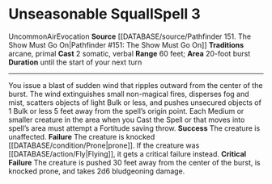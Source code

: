 ﻿---
actions: '[two-actions]'
area: 20-foot burst
bloodline: null
component:
- Somatic
- Verbal
cost: null
deity: null
domain: null
duration: until the start of your next turn
element: Air
heighten: null
heighten_level: '3'
id: '640'
lesson: null
level: '3'
mystery: null
name: Unseasonable Squall
patron_theme: null
range: 60 feet
rarity: Uncommon
requirement: null
rus_type_level: null
saving_throw: null
school: Evocation
source: '[[DATABASE/source/Pathfinder 151. The Show Must Go On|Pathfinder #151: The
  Show Must Go On]]'
target: null
tradition:
- Arcane
- Primal
trait:
- '[[DATABASE/trait/Air|Air]]'
- '[[DATABASE/trait/Evocation|Evocation]]'
- '[[DATABASE/trait/Uncommon|Uncommon]]'
trigger: null
type: Spell

---
# Unseasonable Squall<span class="item-type">Spell 3</span>

<span class="trait-uncommon item-trait">Uncommon</span><span class="item-trait">Air</span><span class="item-trait">Evocation</span>
**Source** [[DATABASE/source/Pathfinder 151. The Show Must Go On|Pathfinder #151: The Show Must Go On]]
**Traditions** arcane, primal
**Cast** <span class="action-icon">2</span> somatic, verbal
**Range** 60 feet; **Area** 20-foot burst
**Duration** until the start of your next turn

---
You issue a blast of sudden wind that ripples outward from the center of the burst. The wind extinguishes small non-magical fires, disperses fog and mist, scatters objects of light Bulk or less, and pushes unsecured objects of 1 Bulk or less 5 feet away from the spell’s origin point. Each Medium or smaller creature in the area when you Cast the Spell or that moves into spell’s area must attempt a Fortitude saving throw.
**Success** The creature is unaffected.
**Failure** The creature is knocked [[DATABASE/condition/Prone|prone]]. If the creature was [[DATABASE/action/Fly|Flying]], it gets a critical failure instead.
**Critical Failure** The creature is pushed 30 feet away from the center of the burst, is knocked prone, and takes 2d6 bludgeoning damage.